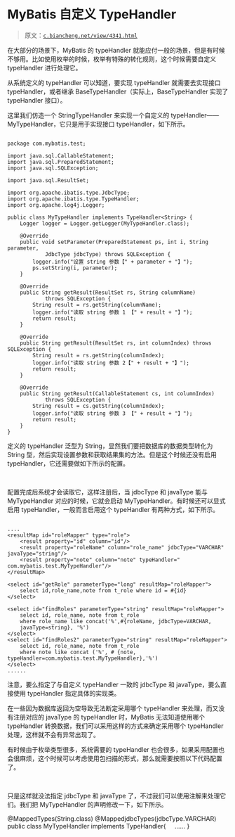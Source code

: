 # MyBatis 自定义 TypeHandler

> 原文：[`c.biancheng.net/view/4341.html`](http://c.biancheng.net/view/4341.html)

在大部分的场景下，MyBatis 的 typeHandler 就能应付一般的场景，但是有时候不够用。比如使用枚举的时候，枚举有特殊的转化规则，这个时候需要自定义 typeHandler 进行处理它。

从系统定义的 typeHandler 可以知道，要实现 typeHandler 就需要去实现接口 typeHandler，或者继承 BaseTypeHandler（实际上，BaseTypeHandler 实现了 typeHandler 接口）。

这里我们仿造一个 StringTypeHandler 来实现一个自定义的 typeHandler——MyTypeHandler，它只是用于实现接口 typeHandler，如下所示。

```

package com.mybatis.test;

import java.sql.CallableStatement;
import java.sql.PreparedStatement;
import java.sql.SQLException;

import java.sql.ResultSet;

import org.apache.ibatis.type.JdbcType;
import org.apache.ibatis.type.TypeHandler;
import org.apache.log4j.Logger;

public class MyTypeHandler implements TypeHandler<String> {
    Logger logger = Logger.getLogger(MyTypeHandler.class);

    @Override
    public void setParameter(PreparedStatement ps, int i, String parameter,
            JdbcType jdbcType) throws SQLException {
        logger.info("设置 string 参数【" + parameter + "】");
        ps.setString(i, parameter);
    }

    @Override
    public String getResult(ResultSet rs, String columnName)
            throws SQLException {
        String result = rs.getString(columnName);
        logger.info("读取 string 参数 1 【" + result + "】");
        return result;
    }

    @Override
    public String getResult(ResultSet rs, int columnIndex) throws SQLException {
        String result = rs.getString(columnIndex);
        logger.info("读取 string 参数 2【" + result + "】");
        return result;
    }

    @Override
    public String getResult(CallableStatement cs, int columnIndex)
            throws SQLException {
        String result = cs.getString(columnIndex);
        logger.info("读取 string 参数 3 【" + result + "】");
        return result;
    }
}
```

定义的 typeHandler 泛型为 String，显然我们要把数据库的数据类型转化为 String 型，然后实现设置参数和获取结果集的方法。但是这个时候还没有启用 typeHandler，它还需要做如下所示的配置。

<typeHandlers>
    <typeHandler jdbcType="VARCHAR" javaType="string" handler="com.mybatis.test.MyTypeHandler"/>
</typeHandlers>

配置完成后系统才会读取它，这样注册后，当 jdbcType 和 javaType 能与 MyTypeHandler 对应的时候，它就会启动 MyTypeHandler。有时候还可以显式启用 typeHandler，一般而言启用这个 typeHandler 有两种方式，如下所示。

```

....
<resultMap id="roleMapper" type="role">
    <result property="id" column="id"/>
    <result property="roleName" column="role_name" jdbcType="VARCHAR" javaType="string"/>
    <result property="note" column="note" typeHandler=" com.mybatis.test.MyTypeHandler"/>
</resultMap>

<select id="getRole" parameterType="long" resultMap="roleMapper">
    select id,role_name,note from t_role where id = #{id}
</select>

<select id="findRoles" parameterType="string" resultMap="roleMapper">
    select id, role_name, note from t_role
    where role_name like concat('%',#{roleName, jdbcType=VARCHAR,
    javaType=string}, '%')
</select>
<select id="findRoles2" parameterType="string" resultMap="roleMapper">
    select id, role_name, note from t_role
    where note like concat ('%', # {note, typeHandler=com.mybatis.test.MyTypeHandler},'%')
</select>
......
```

注意，要么指定了与自定义 typeHandler 一致的 jdbcType 和 javaType，要么直接使用 typeHandler 指定具体的实现类。

在一些因为数据库返回为空导致无法断定采用哪个 typeHandler 来处理，而又没有注册对应的 javaType 的 typeHandler 时，MyBatis 无法知道使用哪个 typeHandler 转换数据，我们可以采用这样的方式来确定采用哪个 typeHandler 处理，这样就不会有异常出现了。

有时候由于枚举类型很多，系统需要的 typeHandler 也会很多，如果采用配置也会很麻烦，这个时候可以考虑使用包扫描的形式，那么就需要按照以下代码配置了。

<typeHandlertype>
    <package name="com.mybatis.test"/>
</typeHandlertype>

只是这样就没法指定 jdbcType 和 javaType 了，不过我们可以使用注解来处理它们。我们把 MyTypeHandler 的声明修改一下，如下所示。

@MappedTypes(String.class)
@MappedjdbcTypes(jdbcType.VARCHAR)
public class MyTypeHandler implements TypeHandler<String>{
    ......
}